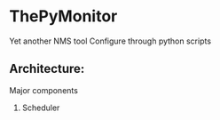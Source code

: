 ThePyMonitor
============

Yet another NMS tool
Configure through python scripts



Architecture:
------------

Major components

1. Scheduler
